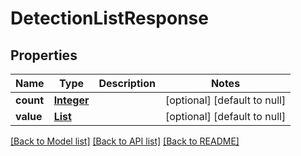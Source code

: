 # DetectionListResponse
## Properties

Name | Type | Description | Notes
------------ | ------------- | ------------- | -------------
**count** | [**Integer**](integer.md) |  | [optional] [default to null]
**value** | [**List**](DetectionListResponse_value.md) |  | [optional] [default to null]

[[Back to Model list]](../README.md#documentation-for-models) [[Back to API list]](../README.md#documentation-for-api-endpoints) [[Back to README]](../README.md)

